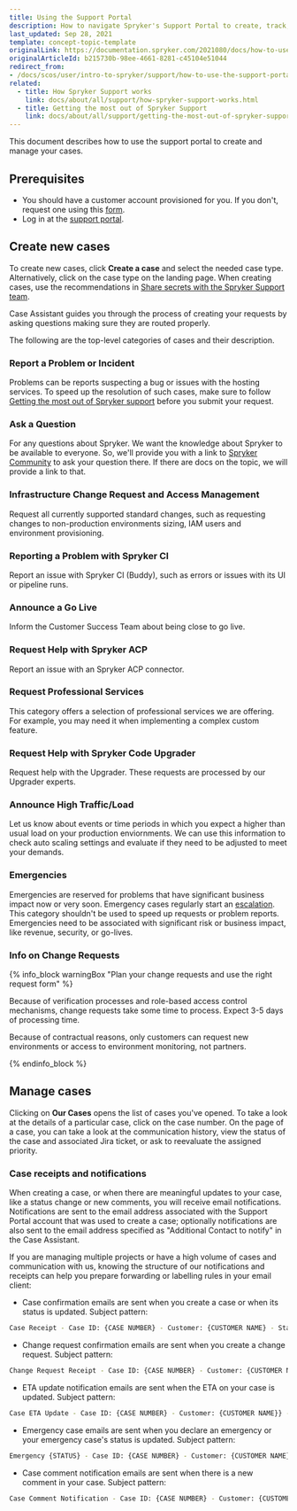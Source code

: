 ```yaml
---
title: Using the Support Portal
description: How to navigate Spryker's Support Portal to create, track, and manage support cases efficiently for seamless issue resolution
last_updated: Sep 28, 2021
template: concept-topic-template
originalLink: https://documentation.spryker.com/2021080/docs/how-to-use-the-support-portal
originalArticleId: b215730b-98ee-4661-8281-c45104e51044
redirect_from:
- /docs/scos/user/intro-to-spryker/support/how-to-use-the-support-portal.html
related:
  - title: How Spryker Support works
    link: docs/about/all/support/how-spryker-support-works.html
  - title: Getting the most out of Spryker Support
    link: docs/about/all/support/getting-the-most-out-of-spryker-support.html
---
```


This document describes how to use the support portal to create and manage your cases.

## Prerequisites

* You should have a customer account provisioned for you. If you don't, request one using this [form](https://www.surveymonkey.com/r/XYK5R26).
* Log in at the [support portal](https://support.spryker.com).

## Create new cases

To create new cases, click **Create a case** and select the needed case type. Alternatively, click on the case type on the landing page. When creating cases, use the recommendations in [Share secrets with the Spryker Support team](/docs/about/all/support/share-secrets-with-the-spryker-support-team.html).

Case Assistant guides you through the process of creating your requests by asking questions making sure they are routed properly.

The following are the top-level categories of cases and their description.

### Report a Problem or Incident

Problems can be reports suspecting a bug or issues with the hosting services. To speed up the resolution of such cases, make sure to follow [Getting the most out of Spryker support](/docs/about/all/support/getting-the-most-out-of-spryker-support.html) before you submit your request.

### Ask a Question

For any questions about Spryker. We want the knowledge about Spryker to be available to everyone. So, we'll provide you with a link to [Spryker Community](https://commercequest.space/) to ask your question there. If there are docs on the topic, we will provide a link to that.

### Infrastructure Change Request and Access Management

Request all currently supported standard changes, such as requesting changes to non-production environments sizing, IAM users and environment provisioning.

### Reporting a Problem with Spryker CI

Report an issue with Spryker CI (Buddy), such as errors or issues with its UI or pipeline runs.

### Announce a Go Live

Inform the Customer Success Team about being close to go live.

### Request Help with Spryker ACP

Report an issue with an Spryker ACP connector.

### Request Professional Services

This category offers a selection of professional services we are offering. For example, you may need it when implementing a complex custom feature.

### Request Help with Spryker Code Upgrader

Request help with the Upgrader. These requests are processed by our Upgrader experts.

### Announce High Traffic/Load

Let us know about events or time periods in which you expect a higher than usual load on your production enviornments. We can use this information to check auto scaling settings and evaluate if they need to be adjusted to meet your demands.

### Emergencies

Emergencies are reserved for problems that have significant business impact now or very soon. Emergency cases regularly start an [escalation](/docs/about/all/support/support-case-escalations.html). This category shouldn't be used to speed up requests or problem reports. Emergencies need to be associated with significant risk or business impact, like revenue, security, or go-lives.

### Info on Change Requests

{% info_block warningBox "Plan your change requests and use the right request form" %}

Because of verification processes and role-based access control mechanisms, change requests take some time to process. Expect 3-5 days of processing time.

Because of contractual reasons, only customers can request new environments or access to environment monitoring, not partners.

{% endinfo_block %}

## Manage cases

Clicking on **Our Cases** opens the list of cases you've opened. To take a look at the details of a particular case, click on the case number. On the page of a case, you can take a look at the communication history, view the status of the case and associated Jira ticket, or ask to reevaluate the assigned priority.

### Case receipts and notifications

When creating a case, or when there are meaningful updates to your case, like a status change or new comments, you will receive email notifications. Notifications are sent to the email address associated with the Support Portal account that was used to create a case; optionally notifications are also sent to the email address specified as "Additional Contact to notify" in the Case Assistant.

If you are managing multiple projects or have a high volume of cases and communication with us, knowing the structure of our notifications and receipts can help you prepare forwarding or labelling rules in your email client:


* Case confirmation emails are sent when you create a case or when its status is updated. Subject pattern:
```bash
Case Receipt - Case ID: {CASE NUMBER} - Customer: {CUSTOMER NAME} - Status: {STATUS}. {TRACKING ID}
```

* Change request confirmation emails are sent when you create a change request. Subject pattern:
```bash
Change Request Receipt - Case ID: {CASE NUMBER} - Customer: {CUSTOMER NAME} - Status: {STATUS}. {TRACKING ID}
```

* ETA update notification emails are sent when the ETA on your case is updated. Subject pattern:
```bash
Case ETA Update - Case ID: {CASE NUMBER} - Customer: {CUSTOMER NAME}} - ETA: {ETA}. {TRACKING ID}
```

* Emergency case emails are sent when you declare an emergency or your emergency case's status is updated. Subject pattern:
```bash
Emergency {STATUS} - Case ID: {CASE NUMBER} - Customer: {CUSTOMER NAME} {TRACKING ID}
```

* Case comment notification emails are sent when there is a new comment in your case. Subject pattern:
```bash
Case Comment Notification - Case ID: {CASE NUMBER} - Customer: {CUSTOMER NAME} - Status: {STATUS} {Tracking ID}
```
